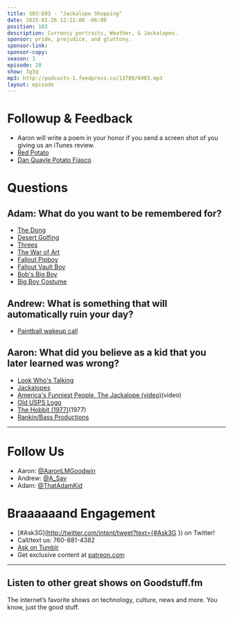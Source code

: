 ```yaml
---
title: S03:E03 - "Jackalope Shopping"
date: 2015-01-26 12:11:00 -06:00
position: 102
description: Currency portraits, Weather, & Jackalopes.
sponsor: pride, prejudice, and gluttony.
sponsor-link: 
sponsor-copy: 
season: 3
episode: 28
show: 3g3q
mp3: http://podcasts-1.feedpress.co/13789/6903.mp3
layout: episode
---
```


# Followup & Feedback
- Aaron will write a poem in your honor if you send a screen shot of you giving us an iTunes review.
- [Red Potato](http://3g3q.co/post/243099651/episode-3-red-potato-in-this-episode-andrew)
- [Dan Quayle Potato Fiasco](http://youtu.be/Wdqbi66oNuI)

# Questions

## Adam: What do you want to be remembered for?
- [The Dong](http://en.wikipedia.org/wiki/Vietnamese_dong)
- [Desert Golfing](https://itunes.apple.com/us/app/desert-golfing/id902062673?mt=8&at=10lrY7)
- [Threes](https://itunes.apple.com/us/app/threes!/id779157948?mt=8&at=10lrY7)
- [The War of Art](http://amzn.com/B007A4SDCG?tag=aar06-20)
- [Fallout Pipboy](http://fallout.wikia.com/wiki/Pip-Boy)
- [Fallout Vault Boy](http://fallout.wikia.com/wiki/Vault_Boy)
- [Bob's Big Boy](http://www.furmanifesto.com/wp-content/uploads/2013/11/bobs-big-boy.jpg)
- [Big Boy Costume](http://www.costume-works.com/bobs_big_boy.html)

## Andrew: What is something that will automatically ruin your day?
- [Paintball wakeup call](http://youtu.be/moDqWGC8rE0)

## Aaron: What did you believe as a kid that you later learned was wrong?
- [Look Who's Talking](http://www.imdb.com/title/tt0097778/)
- [Jackalopes](http://www.ebay.com/bhp/jackalope-taxidermy)
- [America's Funniest People, The Jackalope (video)](http://youtu.be/MN72IOFs4zg)(video)
- [Old USPS Logo](http://www.freevector.com/site_media/preview_images/FreeVector-US-Mail.jpg)
- [The Hobbit (1977)](http://www.imdb.com/title/tt0077687/)(1977)
- [Rankin/Bass Productions](http://en.wikipedia.org/wiki/Rankin/Bass_Productions)

***

# Follow Us

* Aaron: [@AaronLMGoodwin](http://twitter.com/aaronlmgoodwin)
* Andrew: [@A_Sav](http://twitter.com/a_sav)
* Adam: [@ThatAdamKid](http://twitter.com/thatadamkid)

# Braaaaaand Engagement

* [#Ask3G](http://twitter.com/intent/tweet?text={#Ask3G }) on Twitter!
* Call/text us: 760-881-4382
* [Ask on Tumblr](http://3g3q.co/ask)
* Get exclusive content at [patreon.com](http://www.patreon.com/3g3q)

---

## Listen to other great shows on Goodstuff.fm

The internet’s favorite shows on technology, culture, news and more. You know, just the good stuff.
